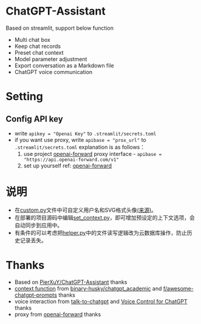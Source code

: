# ChatGPT-Assistant
Based on streamlit, support below function
- Multi chat box
- Keep chat records
- Preset chat context
- Model parameter adjustment
- Export conversation as a Markdown file
- ChatGPT voice communication

# Setting
## Config API key

- write `apikey = "Openai Key"` to `.streamlit/secrets.toml`
- if you want use proxy, write `apibase = "prox_url"` to `.streamlit/secrets.toml` explanation is as follows：   
  1. use project [openai-forward](https://github.com/beidongjiedeguang/openai-forward) proxy interface - `apibase = "https://api.openai-forward.com/v1"` 
  2. set up yourself ref: [openai-forward](https://github.com/beidongjiedeguang/openai-forward)

# 说明
- 在[custom.py](https://github.com/PierXuY/ChatGPT-Assistant/blob/main/libs/custom.py)文件中可自定义用户名和SVG格式头像[(来源)](https://www.dicebear.com/playground?style=identicon)。
- 在部署的项目源码中编辑[set_context.py](https://github.com/PierXuY/ChatGPT-Assistant/blob/main/libs/set_context.py)，即可增加预设定的上下文选项，会自动同步到应用中。
- 有条件的可以考虑把[helper.py](https://github.com/PierXuY/ChatGPT-Assistant/blob/main/libs/helper.py)中的文件读写逻辑改为云数据库操作，防止历史记录丢失。


# Thanks
- Based on [PierXuY/ChatGPT-Assistant](https://github.com/PierXuY/ChatGPT-Assistant/) thanks
- [context function](https://github.com/PierXuY/ChatGPT-Assistant/blob/main/set_context.py) from [binary-husky/chatgpt_academic](https://github.com/binary-husky/chatgpt_academic) and [f/awesome-chatgpt-prompts](https://github.com/f/awesome-chatgpt-prompts) thanks
- voice interaction from [talk-to-chatgpt](https://github.com/C-Nedelcu/talk-to-chatgpt) and [Voice Control for ChatGPT](https://chrome.google.com/webstore/detail/voice-control-for-chatgpt/eollffkcakegifhacjnlnegohfdlidhn) thanks
- proxy from [openai-forward](https://github.com/beidongjiedeguang/openai-forward) thanks
